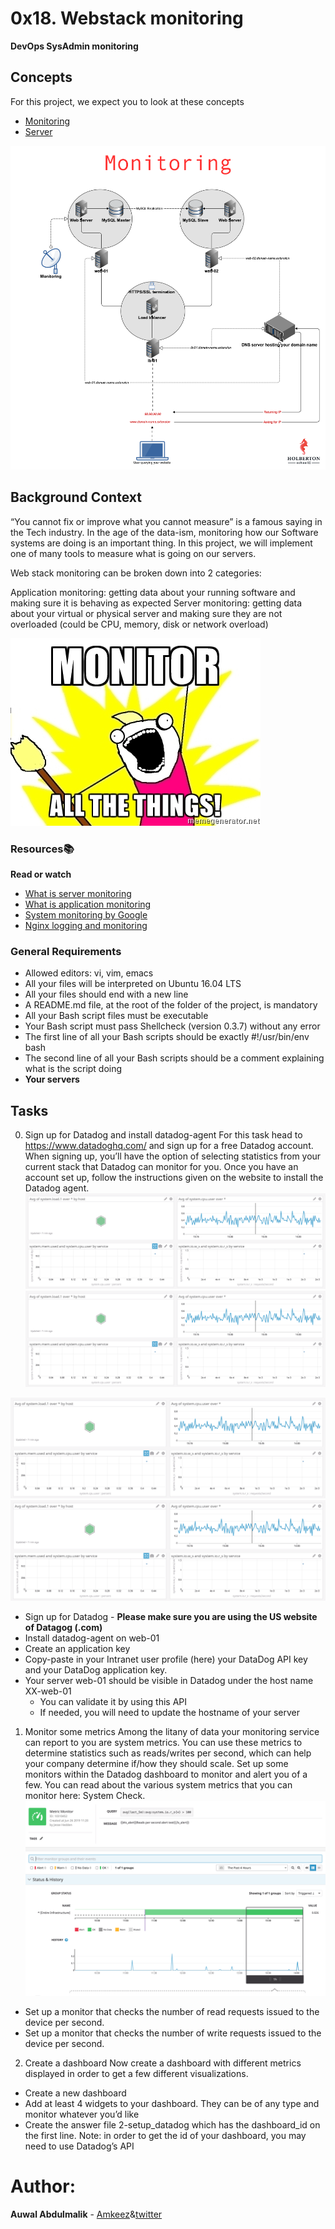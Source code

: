 #  0x18. Webstack monitoring
**DevOps
SysAdmin
monitoring**

## Concepts
For this project, we expect you to look at these concepts

* [Monitoring](https://intranet.alxswe.com/concepts/13)
* [Server](https://intranet.alxswe.com/concepts/67)

![](hb3pAsO.png)

## Background Context
“You cannot fix or improve what you cannot measure” is a famous saying in the Tech industry. In the age of the data-ism, monitoring how our Software systems are doing is an important thing. In this project, we will implement one of many tools to measure what is going on our servers.

Web stack monitoring can be broken down into 2 categories:

Application monitoring: getting data about your running software and making sure it is behaving as expected
Server monitoring: getting data about your virtual or physical server and making sure they are not overloaded (could be CPU, memory, disk or network overload)

![](ktCXnhE.jpg)

### Resources:books:
**Read or watch**
* [What is server monitoring](https://www.sumologic.com/glossary/server-monitoring/)
* [What is application monitoring](https://en.wikipedia.org/wiki/Application_performance_management)
* [System monitoring by Google](https://sre.google/sre-book/monitoring-distributed-systems/)
* [Nginx logging and monitoring](https://docs.nginx.com/nginx/admin-guide/monitoring/logging/)

### General Requirements
* Allowed editors: vi, vim, emacs
* All your files will be interpreted on Ubuntu 16.04 LTS
* All your files should end with a new line
* A README.md file, at the root of the folder of the project, is mandatory
* All your Bash script files must be executable
* Your Bash script must pass Shellcheck (version 0.3.7) without any error
* The first line of all your Bash scripts should be exactly #!/usr/bin/env bash
* The second line of all your Bash scripts should be a comment explaining what is the script doing
* **Your servers**

## Tasks
0. Sign up for Datadog and install datadog-agent
For this task head to https://www.datadoghq.com/ and sign up for a free Datadog account. When signing up, you’ll have the option of selecting statistics from your current stack that Datadog can monitor for you. Once you have an account set up, follow the instructions given on the website to install the Datadog agent.
![](image1.png) ![](image2.png)

![](image3.png) ![](image4.png)

* Sign up for Datadog - **Please make sure you are using the US website of Datagog (.com)**
* Install datadog-agent on web-01
* Create an application key
* Copy-paste in your Intranet user profile (here) your DataDog API key and your DataDog application key.
* Your server web-01 should be visible in Datadog under the host name XX-web-01
	* You can validate it by using this API
	* If needed, you will need to update the hostname of your server

1. Monitor some metrics
Among the litany of data your monitoring service can report to you are system metrics. You can use these metrics to determine statistics such as reads/writes per second, which can help your company determine if/how they should scale. Set up some monitors within the Datadog dashboard to monitor and alert you of a few. You can read about the various system metrics that you can monitor here: System Check.
![](image5.png)

* Set up a monitor that checks the number of read requests issued to the device per second.
* Set up a monitor that checks the number of write requests issued to the device per second.

2. Create a dashboard
Now create a dashboard with different metrics displayed in order to get a few different visualizations.

* Create a new dashboard
* Add at least 4 widgets to your dashboard. They can be of any type and monitor whatever you’d like
* Create the answer file 2-setup_datadog which has the dashboard_id on the first line. Note: in order to get the id of your dashboard, you may need to use Datadog’s API

# Author: 
**Auwal Abdulmalik** - [Amkeez](https://github.com/Amkeez252)&[twitter](https://twitter.com/amalik_o?t=MwA1d_AET7x5IkMv4INEMg&s=09)
